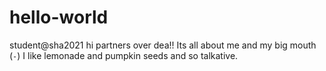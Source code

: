 # hello-world
student@sha2021
hi partners over dea!!
Its all about me and my big mouth (`-`)
I like lemonade and pumpkin seeds and so talkative.
